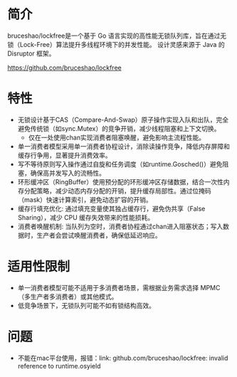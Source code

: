 # 简介
bruceshao/lockfree是一个基于 Go 语言实现的高性能无锁队列库，旨在通过无锁（Lock-Free）算法提升多线程环境下的并发性能。
设计灵感来源于 Java 的 Disruptor 框架。

https://github.com/bruceshao/lockfree

# 特性
* 无锁设计基于CAS（Compare-And-Swap）原子操作实现入队和出队，完全避免传统锁（如sync.Mutex）的竞争开销，减少线程阻塞和上下文切换。
  - 仅在一处使用chan实现消费者阻塞唤醒，避免影响主流程性能。
* 单一消费者模型采用单一消费者协程设计，消除读操作竞争，降低内存屏障和缓存行争用，显著提升消费效率。
* 写不等待原则写入操作通过自旋和任务调度（如runtime.Gosched()）避免阻塞，确保高并发写入的流畅性。
* 环形缓冲区（RingBuffer）使用预分配的环形缓冲区存储数据，结合一次性内存分配策略，减少动态内存分配的开销，提升缓存局部性。通过位掩码（mask）快速计算索引，避免动态扩容的开销。
* 缓存行填充优化: 通过填充变量使其独占缓存行，避免伪共享（False Sharing），减少 CPU 缓存失效带来的性能损耗。
* 消费者唤醒机制: 当队列为空时，消费者协程通过chan进入阻塞状态；写入数据时，生产者会尝试唤醒消费者，确保低延迟响应。

# 适用性限制
* 单一消费者模型可能不适用于多消费者场景，需根据业务需求选择 MPMC（多生产者多消费者）或其他模式。
* 低竞争场景下，无锁队列可能不如有锁结构高效。


# 问题
* 不能在mac平台使用，报错：link: github.com/bruceshao/lockfree: invalid reference to runtime.osyield

